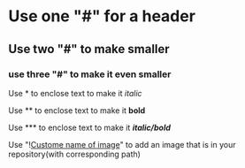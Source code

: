 # Use one "#" for a header
## Use two "#" to make smaller
### use three "#" to make it even smaller

Use * to enclose text to make it *italic*

Use ** to enclose text to make it **bold**

Use *** to enclose text to make it ***italic/bold***

Use "\![Custome name of image](imagePath/imagename.png "text that displays when user hover over image")" to add an image that is in your repository(with corresponding path)
